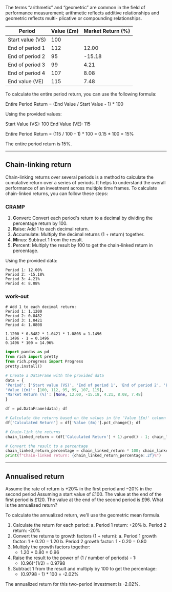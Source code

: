 
The terms “arithmetic” and “geometric” are common in the field of performance measurement; arithmetic reflects additive relationships and geometric reflects multi- plicative or compounding relationships.

| Period            | Value (£m) | Market Return (%) |
|-------------------|------------|-------------------|
| Start value (VS)  | 100        |                   |
| End of period 1   | 112        | 12.00             |
| End of period 2   | 95         | -15.18            |
| End of period 3   | 99         | 4.21              |
| End of period 4   | 107        | 8.08              |
| End value (VE)    | 115        | 7.48              |


To calculate the entire period return, you can use the following formula:

Entire Period Return = (End Value / Start Value - 1) * 100

Using the provided values:

Start Value (VS): 100 End Value (VE): 115

Entire Period Return = (115 / 100 - 1) * 100 = 0.15 * 100 = 15%

The entire period return is 15%.

----

## Chain-linking return

Chain-linking returns over several periods is a method to calculate the cumulative return over a series of periods. It helps to understand the overall performance of an investment across multiple time frames. To calculate chain-linked returns, you can follow these steps:

### CRAMP
1.  **C**onvert: Convert each period's return to a decimal by dividing the percentage return by 100.
2.  **R**aise: Add 1 to each decimal return.
3.  **A**ccumulate: Multiply the decimal returns (1 + return) together.
4.  **M**inus: Subtract 1 from the result.
5.  **P**ercent: Multiply the result by 100 to get the chain-linked return in percentage.

Using the provided data:
```
Period 1: 12.00%
Period 2: -15.18%
Period 3: 4.21%
Period 4: 8.08%
```

### work-out
```
# Add 1 to each decimal return:
Period 1: 1.1200
Period 2: 0.8482
Period 3: 1.0421
Period 4: 1.0808

1.1200 * 0.8482 * 1.0421 * 1.0808 = 1.1496
1.1496 - 1 = 0.1496
0.1496 * 100 = 14.96%

```


```python
import pandas as pd
from rich import pretty
from rich.progress import Progress
pretty.install()

# Create a DataFrame with the provided data
data = {
'Period': ['Start value (VS)', 'End of period 1', 'End of period 2', 'End of period 3', 'End of period 4', 'End value (VE)'],
'Value (£m)': [100, 112, 95, 99, 107, 115],
'Market Return (%)': [None, 12.00, -15.18, 4.21, 8.08, 7.48]
}

df = pd.DataFrame(data); df

# Calculate the returns based on the values in the 'Value (£m)' column
df['Calculated Return'] = df['Value (£m)'].pct_change(); df

# Chain-link the returns
chain_linked_return = (df['Calculated Return'] + 1).prod() - 1; chain_linked_return

# Convert the result to a percentage
chain_linked_return_percentage = chain_linked_return * 100; chain_linked_return_percentage
print(f"Chain-linked return: {chain_linked_return_percentage:.2f}%")
```


----

## Annualised return 


Assume the rate of return is +20% in the first period and −20% in the second period Assuming a start value of £100. The value at the end of the first period is £120. The value at the end of the second period is £96. What is the annualised return?

To calculate the annualized return, we'll use the geometric mean formula.

1.  Calculate the return for each period: 
	a. Period 1 return: +20% 
	b. Period 2 return: -20%
2.  Convert the returns to growth factors (1 + return): 
	a. Period 1 growth factor: 1 + 0.20 = 1.20 
	b. Period 2 growth factor: 1 - 0.20 = 0.80
3.  Multiply the growth factors together: 
	- 1.20 * 0.80 = 0.96
1.  Raise the result to the power of (1 / number of periods) - 1: 
	- (0.96)^(1/2) = 0.9798
2.  Subtract 1 from the result and multiply by 100 to get the percentage: 
	- (0.9798 - 1) * 100 = -2.02%
    
The annualized return for this two-period investment is -2.02%.